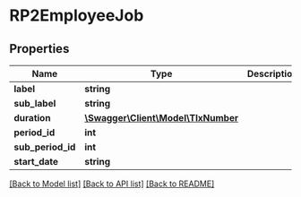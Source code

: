 # RP2EmployeeJob

## Properties
Name | Type | Description | Notes
------------ | ------------- | ------------- | -------------
**label** | **string** |  | [optional] 
**sub_label** | **string** |  | [optional] 
**duration** | [**\Swagger\Client\Model\TlxNumber**](TlxNumber.md) |  | [optional] 
**period_id** | **int** |  | [optional] 
**sub_period_id** | **int** |  | [optional] 
**start_date** | **string** |  | [optional] 

[[Back to Model list]](../README.md#documentation-for-models) [[Back to API list]](../README.md#documentation-for-api-endpoints) [[Back to README]](../README.md)


